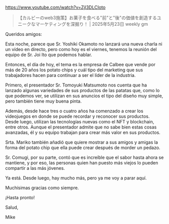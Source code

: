 https://www.youtube.com/watch?v=ZjI3DLCIoto

> 【カルビーのweb3施策】お菓子を食べる"前"と"後"の価値を創造するユニークなマーケティングを深掘り！ | 2025年5月23日 weekly gm 
 
Queridos amigos:

Esta noche, parece que Sr. Yoshiki Okamoto no lanzará una nueva charla ni un vídeo en directo, pero como hoy es el viernes, tenemos la reunión del equipo de Sr. Joi Ito que podemos hablar.

Entonces, el día de hoy, el tema es la empresa de Calbee que vende por más de 20 años los potato chips y cuál tipo del marketing que sus trabajadores hacen para continuar a ser el líder de la industria.

Primero, el presentador Sr. Tomoyuki Matsumoto nos cuenta que ha lanzado algunas variedades de sus productos de las patatas que, como lo que podemos ver, se utilizan en sus anuncios el tipo del diseño muy simple, pero también tiene muy buena pinta. 

Además, desde hace tres o cuatro años ha comenzado a crear los videojuegos en donde se puede recordar y reconocer sus productos. Desde luego, utilizan las tecnologías nuevas como el NFT y blockchain, entre otros. Aunque el presentador admite que no sabe bien estas cosas avanzadas, él y su equipo trabajan para crear más valor en sus productos.

Srta. Mariko también añadió que quiere mostrar a sus amigos y amigas la forma del potato chip que ella puede crear después de morder un pedazo. 

Sr. Comugi, por su parte, contó que es increíble que el sabor hasta ahora se mantiene, y por eso, las personas quien han puesto más viejos lo pueden compartir a las más jóvenes.

Ya está. Desde luego, hay mucho más, pero ya me voy a parar aquí. 

Muchísimas gracias como siempre.

¡Hasta pronto!

Salud,

Mike
